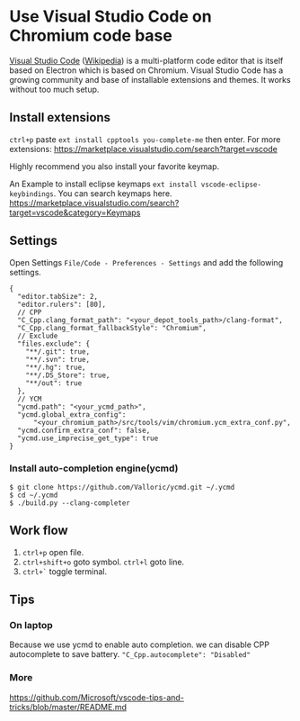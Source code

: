 # Use Visual Studio Code on Chromium code base

[Visual Studio Code](http://code.visualstudio.com/)
([Wikipedia](https://en.wikipedia.org/wiki/Visual_Studio_Code)) is a
multi-platform code editor that is itself based on Electron which is based on 
Chromium. Visual Studio Code has a growing community and base of installable 
extensions and themes. It works without too much setup.

## Install extensions

`ctrl+p` paste `ext install cpptools you-complete-me` then enter. 
For more extensions: https://marketplace.visualstudio.com/search?target=vscode

Highly recommend you also install your favorite keymap. 

An Example to install eclipse keymaps `ext install vscode-eclipse-keybindings`. 
You can search keymaps here. 
https://marketplace.visualstudio.com/search?target=vscode&category=Keymaps


## Settings

Open Settings `File/Code - Preferences - Settings` and add the following 
settings.

```
{
  "editor.tabSize": 2,
  "editor.rulers": [80],
  // CPP
  "C_Cpp.clang_format_path": "<your_depot_tools_path>/clang-format",
  "C_Cpp.clang_format_fallbackStyle": "Chromium",
  // Exclude
  "files.exclude": {
    "**/.git": true,
    "**/.svn": true,
    "**/.hg": true,
    "**/.DS_Store": true,
    "**/out": true
  },
  // YCM
  "ycmd.path": "<your_ycmd_path>",
  "ycmd.global_extra_config": 
      "<your_chromium_path>/src/tools/vim/chromium.ycm_extra_conf.py",
  "ycmd.confirm_extra_conf": false,
  "ycmd.use_imprecise_get_type": true
}
```

### Install auto-completion engine(ycmd)

```
$ git clone https://github.com/Valloric/ycmd.git ~/.ycmd
$ cd ~/.ycmd
$ ./build.py --clang-completer
```

## Work flow

1. `ctrl+p` open file.
2. `ctrl+shift+o` goto symbol. `ctrl+l` goto line.
3. <code>ctrl+`</code> toggle terminal.

## Tips

### On laptop

Because we use ycmd to enable auto completion. we can disable CPP autocomplete 
to save battery. `"C_Cpp.autocomplete": "Disabled"`

### More

https://github.com/Microsoft/vscode-tips-and-tricks/blob/master/README.md